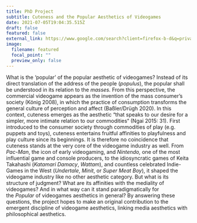 ```yaml
---
title: PhD Project
subtitle: Cuteness and the Popular Aesthetics of Videogames
date: 2021-07-05T19:04:35.515Z
draft: false
featured: false
external_link: https://www.google.com/search?client=firefox-b-d&q=privacy+policy
image:
  filename: featured
  focal_point: ""
  preview_only: false
---
```

What is the ‘popular’ of the popular aesthetic of videogames? Instead of its direct translation of the address of the people (*populus*), the popular shall be understood in its relation to the *masses.* From this perspective, the commercial videogame appears as the invention of the mass consumer’s society (König 2008), in which the practice of consumption transforms the general culture of perception and affect (Baßler/Drügh 2020). In this context, cuteness emerges as the aesthetic “that speaks to our desire for a simpler, more intimate relation to our commodities“ (Ngai 2015: 31). First introduced to the consumer society through commodities of play (e.g. puppets and toys), cuteness entertains fruitful affinities to playfulness and play culture since its beginnings. It is therefore no coincidence that cuteness stands at the very core of the videogame industry as well. From *Pac-Man*, the icon of early videogaming, and *Nintendo,* one of the most influential game and console producers, to the idiosyncratic games of Keita Takahashi (*Katamari Damacy*, *Wattam*), and countless celebrated Indie-Games in the West (*Undertale*, *Minit*, or *Super Meat Boy*), it shaped the videogame industry like no other aesthetic category. But what is its structure of judgment? What are its affinities with the mediality of videogames? And in what way can it stand paradigmatically for the *Popular* of videogames aesthetics in general? By answering these questions, the project hopes to make an original contribution to the emergent discipline of videogame aesthetics, linking media aesthetics with philosophical aesthetics.